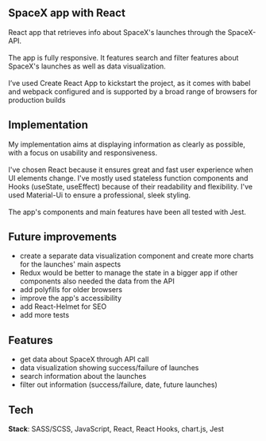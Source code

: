 ## SpaceX app with React

React app that retrieves info about SpaceX's launches through the SpaceX-API.<br /><br />
The app is fully responsive. It features search and filter features about SpaceX's launches as well as data visualization. <br /><br />
I’ve used Create React App to kickstart the project, as it comes with babel and webpack configured and is supported by a broad range of browsers for production builds <br/>

## Implementation

My implementation aims at displaying information as clearly as possible, with a focus on usability and responsiveness. <br/><br/> I've chosen React because it ensures great and fast user experience when UI elements change. I've mostly used stateless function components and Hooks (useState, useEffect) because of their readability and flexibility. I've used Material-Ui to ensure a professional, sleek styling. <br/><br/>
The app's components and main features have been all tested with Jest. <br/>

## Future improvements

- create a separate data visualization component and create more charts for the launches' main aspects
- Redux would be better to manage the state in a bigger app if other components also needed the data from the API
- add polyfills for older browsers
- improve the app's accessibility
- add React-Helmet for SEO
- add more tests

## Features

- get data about SpaceX through API call
- data visualization showing success/failure of launches
- search information about the launches
- filter out information (success/failure, date, future launches)

## Tech

**Stack**: SASS/SCSS, JavaScript, React, React Hooks, chart.js, Jest
